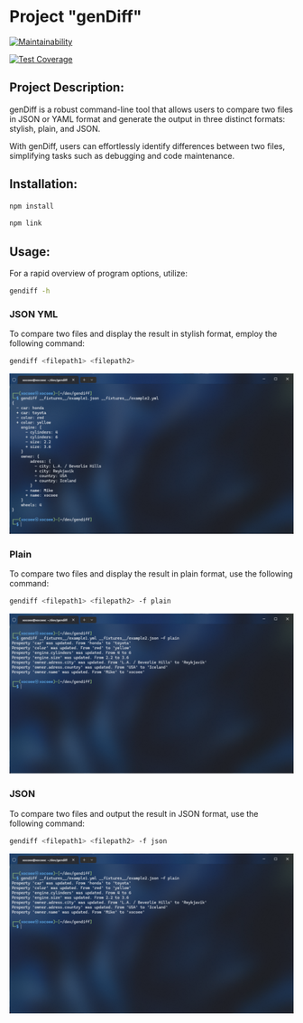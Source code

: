 # Project "genDiff"

[![Maintainability](https://api.codeclimate.com/v1/badges/9cc2deba04ccc8ca470f/maintainability)](https://codeclimate.com/github/xocoee/frontend-project-46/maintainability)

[![Test Coverage](https://api.codeclimate.com/v1/badges/9cc2deba04ccc8ca470f/test_coverage)](https://codeclimate.com/github/xocoee/frontend-project-46/test_coverage)

## Project Description:

genDiff is a robust command-line tool that allows users to compare two files in JSON or YAML format and generate the output in three distinct formats: stylish, plain, and JSON.

With genDiff, users can effortlessly identify differences between two files, simplifying tasks such as debugging and code maintenance.

## Installation:
```sh
npm install
```
```sh
npm link
```

## Usage:
For a rapid overview of program options, utilize:
```sh
gendiff -h
```

### JSON YML
To compare two files and display the result in stylish format, employ the following command:
```sh
gendiff <filepath1> <filepath2>
```
![Screenshot](images/diffJsonYml.png)

### Plain
To compare two files and display the result in plain format, use the following command:
```sh
gendiff <filepath1> <filepath2> -f plain
```
![Screenshot](images/diffPlain.png)

### JSON
To compare two files and output the result in JSON format, use the following command:
```sh
gendiff <filepath1> <filepath2> -f json
```
![Screenshot](images/diffJson.png)
